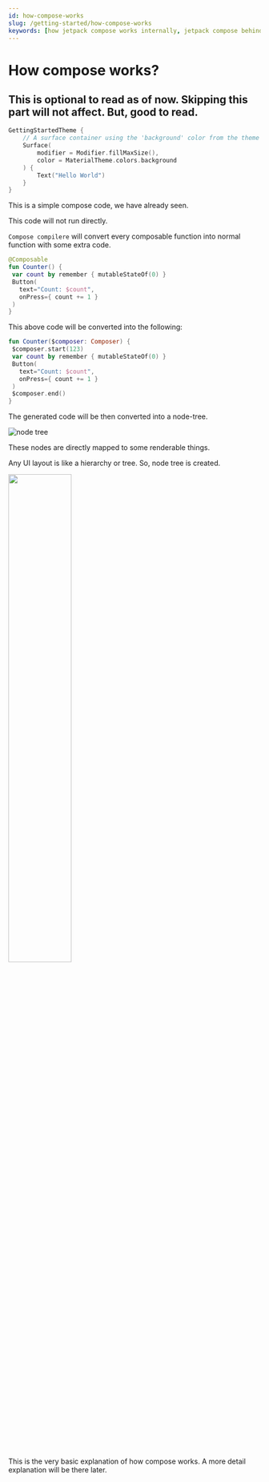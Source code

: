```yaml
---
id: how-compose-works
slug: /getting-started/how-compose-works
keywords: [how jetpack compose works internally, jetpack compose behind the scene]
---
```


# How compose works?

## This is optional to read as of now. Skipping this part will not affect. But, good to read.

```kotlin
GettingStartedTheme {
    // A surface container using the 'background' color from the theme
    Surface(
        modifier = Modifier.fillMaxSize(),
        color = MaterialTheme.colors.background
    ) {
        Text("Hello World")
    }
}
```

This is a simple compose code, we have already seen.

This code will not run directly.

`Compose compilere` will convert every composable function into normal function with some extra code.

```kotlin
@Composable
fun Counter() {
 var count by remember { mutableStateOf(0) }
 Button(
   text="Count: $count",
   onPress={ count += 1 }
 )
}
```

This above code will be converted into the following:

```kotlin
fun Counter($composer: Composer) {
 $composer.start(123)
 var count by remember { mutableStateOf(0) }
 Button(
   text="Count: $count",
   onPress={ count += 1 }
 )
 $composer.end()
}
```

The generated code will be then converted into a node-tree.

<Image src="/img/node-tree.png" alt="node tree"/>

These nodes are directly mapped to some renderable things.

Any UI layout is like a hierarchy or tree. So, node tree is created.

<img src="/img/ui-tree.png" width="50%"></img>

This is the very basic explanation of how compose works. A more detail explanation will be there later. 